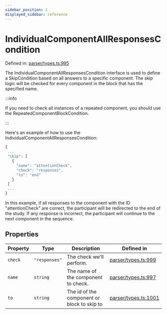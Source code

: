 ```yaml
---
sidebar_position: 1
displayed_sidebar: reference
---
```


# IndividualComponentAllResponsesCondition

Defined in: [parser/types.ts:995](https://github.com/revisit-studies/study/blob/8321281ac346f1aa0a6d05a2638ef2608adef62e/src/parser/types.ts#L995)

The IndividualComponentAllResponsesCondition interface is used to define a SkipCondition based on all answers to a specific component. The skip logic will be checked for every component in the block that has the specified name.

:::info

If you need to check all instances of a repeated component, you should use the RepeatedComponentBlockCondition.

:::

Here's an example of how to use the IndividualComponentAllResponsesCondition:

```js
{
 ...
 "skip": [
   {
     "name": "attentionCheck",
     "check": "responses",
     "to": "end"
   }
 ]
 ...
}
```

In this example, if all responses to the component with the ID "attentionCheck" are correct, the participant will be redirected to the end of the study. If any response is incorrect, the participant will continue to the next component in the sequence.

## Properties

| Property | Type | Description | Defined in |
| ------ | ------ | ------ | ------ |
| <a id="check"></a> `check` | `"responses"` | The check we'll perform. | [parser/types.ts:999](https://github.com/revisit-studies/study/blob/8321281ac346f1aa0a6d05a2638ef2608adef62e/src/parser/types.ts#L999) |
| <a id="name"></a> `name` | `string` | The name of the component to check. | [parser/types.ts:997](https://github.com/revisit-studies/study/blob/8321281ac346f1aa0a6d05a2638ef2608adef62e/src/parser/types.ts#L997) |
| <a id="to"></a> `to` | `string` | The id of the component or block to skip to | [parser/types.ts:1001](https://github.com/revisit-studies/study/blob/8321281ac346f1aa0a6d05a2638ef2608adef62e/src/parser/types.ts#L1001) |
